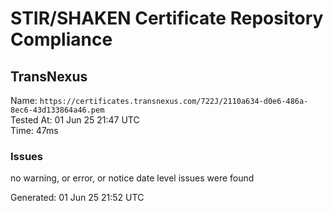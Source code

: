 # STIR/SHAKEN Certificate Repository Compliance

## TransNexus

Name: `https://certificates.transnexus.com/722J/2110a634-d0e6-486a-8ec6-43d133864a46.pem`\
Tested At: 01 Jun 25 21:47 UTC\
Time: 47ms

### Issues

no warning, or error, or notice date level issues were found

Generated: 01 Jun 25 21:52 UTC